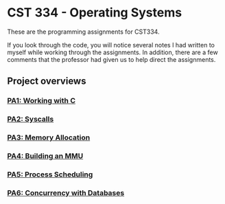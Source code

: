 # CST 334 - Operating Systems

These are the programming assignments for CST334.

If you look through the code, you will notice several notes I had written to myself while working through the assignments. 
In addition, there are a few comments that the professor had given us to help direct the assignments. 

## Project overviews

### [PA1: Working with C](./PA1)

### [PA2: Syscalls](./PA2)

### [PA3: Memory Allocation](./PA3)

### [PA4: Building an MMU](./PA4)

### [PA5: Process Scheduling](./PA5)

### [PA6: Concurrency with Databases](./PA6)
